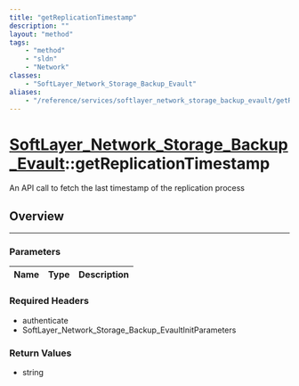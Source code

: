```yaml
---
title: "getReplicationTimestamp"
description: ""
layout: "method"
tags:
    - "method"
    - "sldn"
    - "Network"
classes:
    - "SoftLayer_Network_Storage_Backup_Evault"
aliases:
    - "/reference/services/softlayer_network_storage_backup_evault/getReplicationTimestamp"
---
```

# [SoftLayer_Network_Storage_Backup_Evault](/reference/services/SoftLayer_Network_Storage_Backup_Evault)::getReplicationTimestamp


An API call to fetch the last timestamp of the replication process


## Overview 


-----

### Parameters 
|Name | Type | Description |
| --- | --- | --- |


### Required Headers
* authenticate
* SoftLayer_Network_Storage_Backup_EvaultInitParameters


### Return Values
* string




